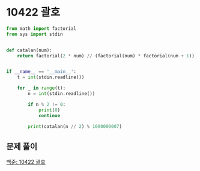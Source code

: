 # 10422 괄호

```python
from math import factorial
from sys import stdin


def catalan(num):
    return factorial(2 * num) // (factorial(num) * factorial(num + 1))


if __name__ == '__main__':
    t = int(stdin.readline())

    for _ in range(t):
        n = int(stdin.readline())

        if n % 2 != 0:
            print(0)
            continue

        print(catalan(n // 2) % 1000000007)
```



## 문제 풀이

[백준: 10422 괄호](https://dirmathfl.tistory.com/355)

